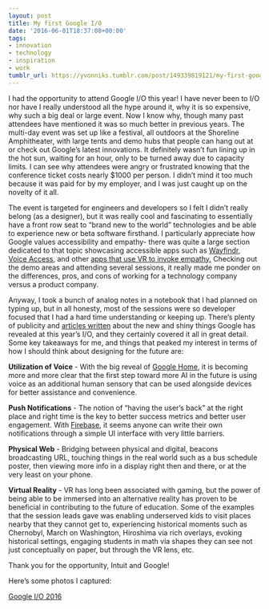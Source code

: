 ```yaml
---
layout: post
title: My first Google I/O
date: '2016-06-01T18:37:08+00:00'
tags:
- innovation
- technology
- inspiration
- work
tumblr_url: https://yvonniks.tumblr.com/post/149339819121/my-first-google-io
---
```

I had the opportunity to attend Google I/O this year! I have never been to I/O nor have I really understood all the hype around it, why it is so expensive, why such a big deal or large event. Now I know why, though many past attendees have mentioned it was so much better in previous years. The multi-day event was set up like a festival, all outdoors at the Shoreline Amphitheater, with large tents and demo hubs that people can hang out at or check out Google’s latest innovations. It definitely wasn’t fun lining up in the hot sun, waiting for an hour, only to be turned away due to capacity limits. I can see why attendees were angry or frustrated knowing that the conference ticket costs nearly $1000 per person. I didn’t mind it too much because it was paid for by my employer, and I was just caught up on the novelty of it all.

The event is targeted for engineers and developers so I felt I didn’t really belong (as a designer), but it was really cool and fascinating to essentially have a front row seat to “brand new to the world” technologies and be able to experience new or beta software firsthand. I particularly appreciate how Google values accessibility and empathy- there was quite a large section dedicated to that topic showcasing accessible apps such as [Wayfindr](https://www.wayfindr.net/), [Voice Access](http://www.androidpolice.com/2016/04/11/google-announces-voice-access-beta-control-your-phone-completely-by-voice/), and other [apps that use VR to invoke empathy.](http://www.adweek.com/news/technology/how-virtual-reality-inspiring-donors-dig-deep-charitable-causes-171641) Checking out the demo areas and attending several sessions, it really made me ponder on the differences, pros, and cons of working for a technology company versus a product company.

Anyway, I took a bunch of analog notes in a notebook that I had planned on typing up, but in all honesty, most of the sessions were so developer focused that I had a hard time understanding or keeping up. There’s plenty of publicity and [articles written](http://www.theverge.com/2016/5/18/11701030/google-io-2016-keynote-highlights-announcements-recap) about the new and shiny things Google has revealed at this year’s I/O, and they certainly covered it all in great detail. Some key takeaways for me, and things that peaked my interest in terms of how I should think about designing for the future are:

**Utilization of Voice** - With the big reveal of [Google Home](http://www.theverge.com/2016/5/18/11688376/google-home-speaker-announced-virtual-assistant-io-2016), it is becoming more and more clear that the first step toward more AI in the future is using voice as an additional human sensory that can be used alongside devices for better assistance and convenience.

**Push Notifications** - The notion of “having the user’s back” at the right place and right time is the key to better success metrics and better user engagement. With [Firebase](https://firebase.google.com/docs/notifications/ios/console-device), it seems anyone can write their own notifications through a simple UI interface with very little barriers.

**Physical Web** - Bridging between physical and digital, beacons broadcasting URL, touching things in the real world such as a bus schedule poster, then viewing more info in a display right then and there, or at the very least on your phone.

**Virtual Reality** - VR has long been associated with gaming, but the power of being able to be immersed into an alternative reality has proven to be beneficial in contributing to the future of education. Some of the examples that the session leads gave was enabling underserved kids to visit places nearby that they cannot get to, experiencing historical moments such as Chernobyl, March on Washington, Hiroshima via rich overlays, evoking historical settings, engaging students in math via shapes they can see not just conceptually on paper, but through the VR lens, etc.

Thank you for the opportunity, Intuit and Google!

Here’s some photos I captured:

[Google I/O 2016](https://goo.gl/photos/RFLmErLn3JKgeg476)
